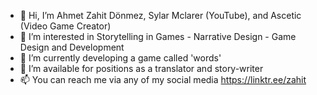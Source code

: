 - 👋 Hi, I’m Ahmet Zahit Dönmez, Sylar Mclarer (YouTube), and Ascetic (Video Game Creator)
- 👀 I’m interested in Storytelling in Games - Narrative Design - Game Design and Development
- 🌱 I’m currently developing a game called 'words'
- 💞️ I’m available for positions as a translator and story-writer
- 📫 You can reach me via any of my social media https://linktr.ee/zahit
